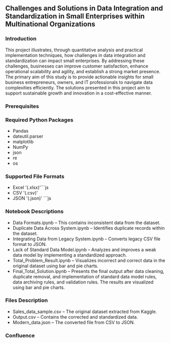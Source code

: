 ## Challenges and Solutions in Data Integration and Standardization in Small Enterprises within Multinational Organizations

### Introduction

This project illustrates, through quantitative analysis and practical implementation techniques, how challenges in data integration and standardization can impact small enterprises. By addressing these challenges, businesses can improve customer satisfaction, enhance operational scalability and agility, and establish a strong market presence.
The primary aim of this study is to provide actionable insights for small business entrepreneurs, owners, and IT professionals to navigate data complexities efficiently. The solutions presented in this project aim to support sustainable growth and innovation in a cost-effective manner.

### Prerequisites

### Required Python Packages

* Pandas
* dateutil.parser
* matplotlib
* NumPy
* json
* re
* os

### Supported File Formats

* Excel '(.xlsx)'```js
* CSV '(.csv)'
* JSON '(.json)' ```js
  
### Notebook Descriptions

* Data Formats.ipynb – This contains inconsistent data from the dataset.
* Duplicate Data Across System.ipynb – Identifies duplicate records within the dataset.
* Integrating Data from Legacy System.ipynb – Converts legacy CSV file format to JSON.
* Lack of Standard Data Model.ipynb – Analyzes and improves a weak data model by implementing a standardized approach.
* Total_Problem_Result.ipynb – Visualizes incorrect and correct data in the original dataset using bar and pie charts.
* Final_Total_Solution.ipynb – Presents the final output after data cleaning, duplicate removal, and implementation of standard data model rules, data archiving rules, and validation rules. The results are visualized using bar and pie charts.

### Files Description

* Sales_data_sample.csv – The original dataset extracted from Kaggle.
* Output.csv – Contains the corrected and standardized data.
* Modern_data.json – The converted file from CSV to JSON.

  
### Confluence

